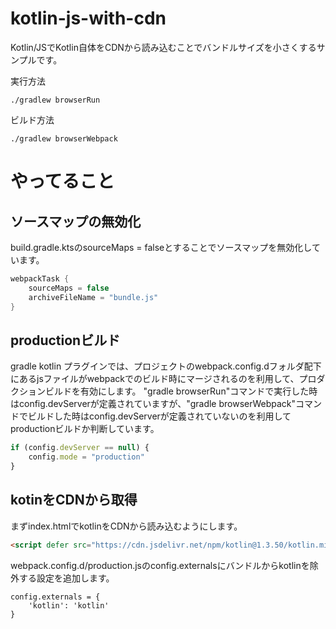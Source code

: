 # kotlin-js-with-cdn
Kotlin/JSでKotlin自体をCDNから読み込むことでバンドルサイズを小さくするサンプルです。

実行方法
```
./gradlew browserRun
```

ビルド方法
```
./gradlew browserWebpack
```

# やってること
## ソースマップの無効化
build.gradle.ktsのsourceMaps = falseとすることでソースマップを無効化しています。

```kotlin
webpackTask {
    sourceMaps = false
    archiveFileName = "bundle.js"
}
```

## productionビルド

gradle kotlin プラグインでは、プロジェクトのwebpack.config.dフォルダ配下にあるjsファイルがwebpackでのビルド時にマージされるのを利用して、プロダクションビルドを有効にします。
"gradle  browserRun"コマンドで実行した時はconfig.devServerが定義されていますが、"gradle browserWebpack"コマンドでビルドした時はconfig.devServerが定義されていないのを利用してproductionビルドか判断しています。

```javascript
if (config.devServer == null) {
    config.mode = "production"
}
```

## kotinをCDNから取得
まずindex.htmlでkotlinをCDNから読み込むようにします。
```html
<script defer src="https://cdn.jsdelivr.net/npm/kotlin@1.3.50/kotlin.min.js"></script>
```

webpack.config.d/production.jsのconfig.externalsにバンドルからkotlinを除外する設定を追加します。
```
config.externals = {
    'kotlin': 'kotlin'
}
```



